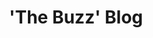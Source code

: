 ---
title:  "'The Buzz' Blog"
permalink: /posts/
layout: posts
author_profile: false
sidebar:
  title: ""
  nav: content-nav
header:
    overlay_image: /assets/images/header-images/honeycomb2.jpg
    overlay_filter: 0.45 # same as adding an opacity of 0.5 to a black background
# header:
#     image: /assets/images/header-images/honeycomb2.jpg  
classes: wide
---